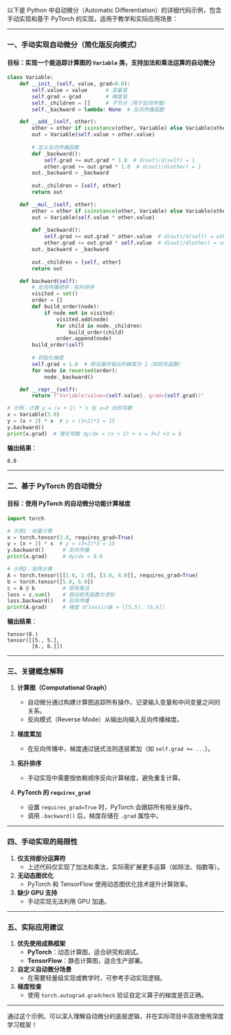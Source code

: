 以下是 Python 中自动微分（Automatic Differentiation）的详细代码示例，包含手动实现和基于 PyTorch 的实现，适用于教学和实际应用场景：

---

### **一、手动实现自动微分（简化版反向模式）**
#### 目标：实现一个能追踪计算图的 `Variable` 类，支持加法和乘法运算的自动微分
```python
class Variable:
    def __init__(self, value, grad=0.0):
        self.value = value      # 变量值
        self.grad = grad        # 梯度值
        self._children = []     # 子节点（用于反向传播）
        self._backward = lambda: None  # 反向传播函数

    def __add__(self, other):
        other = other if isinstance(other, Variable) else Variable(other)
        out = Variable(self.value + other.value)
        
        # 定义反向传播函数
        def _backward():
            self.grad += out.grad * 1.0  # d(out)/d(self) = 1
            other.grad += out.grad * 1.0  # d(out)/d(other) = 1
        out._backward = _backward
        
        out._children = [self, other]
        return out

    def __mul__(self, other):
        other = other if isinstance(other, Variable) else Variable(other)
        out = Variable(self.value * other.value)
        
        def _backward():
            self.grad += out.grad * other.value  # d(out)/d(self) = other.value
            other.grad += out.grad * self.value  # d(out)/d(other) = self.value
        out._backward = _backward
        
        out._children = [self, other]
        return out

    def backward(self):
        # 反向传播顺序：拓扑排序
        visited = set()
        order = []
        def build_order(node):
            if node not in visited:
                visited.add(node)
                for child in node._children:
                    build_order(child)
                order.append(node)
        build_order(self)
        
        # 初始化梯度
        self.grad = 1.0  # 假设最终输出的梯度为 1（如损失函数）
        for node in reversed(order):
            node._backward()

    def __repr__(self):
        return f"Variable(value={self.value}, grad={self.grad})"

# 示例：计算 y = (x + 2) * x 在 x=3 处的导数
x = Variable(3.0)
y = (x + 2) * x  # y = (3+2)*3 = 15
y.backward()
print(x.grad)  # 理论导数 dy/dx = (x + 2) + x = 3+2 +3 = 8
```
**输出结果**：
```
8.0
```

---

### **二、基于 PyTorch 的自动微分**
#### 目标：使用 PyTorch 的自动微分功能计算梯度
```python
import torch

# 示例1：标量计算
x = torch.tensor(3.0, requires_grad=True)
y = (x + 2) * x  # y = (3+2)*3 = 15
y.backward()      # 反向传播
print(x.grad)     # dy/dx = 8.0

# 示例2：矩阵计算
A = torch.tensor([[1.0, 2.0], [3.0, 4.0]], requires_grad=True)
b = torch.tensor([5.0, 6.0])
c = A @ b         # 矩阵乘法
loss = c.sum()    # 假设损失函数为求和
loss.backward()   # 反向传播
print(A.grad)     # 梯度 d(loss)/dA = [[5,5], [6,6]]
```
**输出结果**：
```
tensor(8.)
tensor([[5., 5.],
        [6., 6.]])
```

---

### **三、关键概念解释**
1. **计算图（Computational Graph）**  
   - 自动微分通过构建计算图追踪所有操作，记录输入变量和中间变量之间的关系。
   - 反向模式（Reverse Mode）从输出向输入反向传播梯度。

2. **梯度累加**  
   - 在反向传播中，梯度通过链式法则逐层累加（如 `self.grad += ...`）。

3. **拓扑排序**  
   - 手动实现中需要按依赖顺序反向计算梯度，避免重复计算。

4. **PyTorch 的 `requires_grad`**  
   - 设置 `requires_grad=True` 时，PyTorch 会跟踪所有相关操作。
   - 调用 `.backward()` 后，梯度存储在 `.grad` 属性中。

---

### **四、手动实现的局限性**
1. **仅支持部分运算符**  
   - 上述代码仅实现了加法和乘法，实际需扩展更多运算（如除法、指数等）。
2. **无动态图优化**  
   - PyTorch 和 TensorFlow 使用动态图优化技术提升计算效率。
3. **缺少 GPU 支持**  
   - 手动实现无法利用 GPU 加速。

---

### **五、实际应用建议**
1. **优先使用成熟框架**  
   - **PyTorch**：动态计算图，适合研究和调试。
   - **TensorFlow**：静态计算图，适合生产部署。
2. **自定义自动微分场景**  
   - 在需要轻量级实现或教学时，可参考手动实现逻辑。
3. **梯度检查**  
   - 使用 `torch.autograd.gradcheck` 验证自定义算子的梯度是否正确。

---

通过这个示例，可以深入理解自动微分的底层逻辑，并在实际项目中高效使用深度学习框架！


